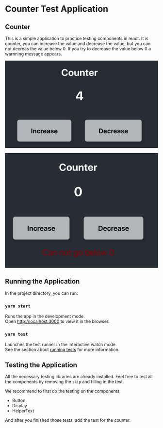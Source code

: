 # Counter Test Application

## Counter

This is a simple application to practice testing components in react. It is counter, you can increase the value and decrease the value, but you can not decreas the value below 0. If you try to decrease the value below 0 a warnning message appears.

![](./documentation/counter-4.png)

![](./documentation/counter-error.png)

## Running the Application

In the project directory, you can run:

### `yarn start`

Runs the app in the development mode.<br />
Open [http://localhost:3000](http://localhost:3000) to view it in the browser.

### `yarn test`

Launches the test runner in the interactive watch mode.<br />
See the section about [running tests](https://facebook.github.io/create-react-app/docs/running-tests) for more information.


## Testing the Application

All the necessary testing libraries are already installed. Feel free to test all the components by removing the `skip` and filling in the test.

We recommend to first do the testing on the components:

* Button
* Display
* HelperText

And after you finished those tests, add the test for the counter.